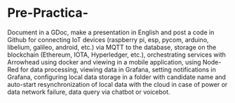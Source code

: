 # Pre-Practica-
Document in a GDoc, make a presentation in English and post a code in Github for connecting IoT devices (raspberry pi, esp, pycom, arduino, libelium, galileo, android, etc.) via MQTT to the database, storage on the blockchain (Ethereum, IOTA, Hyperledger, etc.), orchestrating services with Arrowhead using docker and viewing in a mobile application, using Node-Red for data processing, viewing data in Grafana, setting notifications in Grafana, configuring local data storage in a folder with candidate name and auto-start resynchronization of local data with the cloud in case of power or data network failure, data query via chatbot or voicebot.
